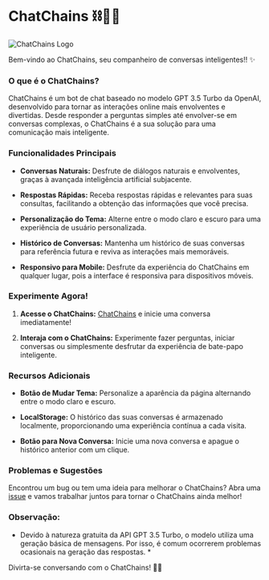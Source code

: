 # ChatChains ⛓️🤖💬

![ChatChains Logo](https://i.ibb.co/ZSSwLQ2/chainsimg.png)

Bem-vindo ao ChatChains, seu companheiro de conversas inteligentes!! ✨

### O que é o ChatChains?

ChatChains é um bot de chat baseado no modelo GPT 3.5 Turbo da OpenAI, desenvolvido para tornar as interações online mais envolventes e divertidas. Desde responder a perguntas simples até envolver-se em conversas complexas, o ChatChains é a sua solução para uma comunicação mais inteligente.

### Funcionalidades Principais

- **Conversas Naturais:** Desfrute de diálogos naturais e envolventes, graças à avançada inteligência artificial subjacente.
  
- **Respostas Rápidas:** Receba respostas rápidas e relevantes para suas consultas, facilitando a obtenção das informações que você precisa.

- **Personalização do Tema:** Alterne entre o modo claro e escuro para uma experiência de usuário personalizada.

- **Histórico de Conversas:** Mantenha um histórico de suas conversas para referência futura e reviva as interações mais memoráveis.

- **Responsivo para Mobile:** Desfrute da experiência do ChatChains em qualquer lugar, pois a interface é responsiva para dispositivos móveis.

### Experimente Agora!

1. **Acesse o ChatChains:**
   [ChatChains](https://chatchains.vercel.app/) e inicie uma conversa imediatamente!

2. **Interaja com o ChatChains:**
   Experimente fazer perguntas, iniciar conversas ou simplesmente desfrutar da experiência de bate-papo inteligente.

### Recursos Adicionais

- **Botão de Mudar Tema:** Personalize a aparência da página alternando entre o modo claro e escuro.

- **LocalStorage:** O histórico das suas conversas é armazenado localmente, proporcionando uma experiência contínua a cada visita.

- **Botão para Nova Conversa:** Inicie uma nova conversa e apague o histórico anterior com um clique.

### Problemas e Sugestões

Encontrou um bug ou tem uma ideia para melhorar o ChatChains? Abra uma [issue](https://github.com/trichains/ChatChains/issues) e vamos trabalhar juntos para tornar o ChatChains ainda melhor!

### Observação:

* Devido à natureza gratuita da API GPT 3.5 Turbo, o modelo utiliza uma geração básica de mensagens. Por isso, é comum ocorrerem problemas ocasionais na geração das respostas. *

Divirta-se conversando com o ChatChains! 🚀💬
